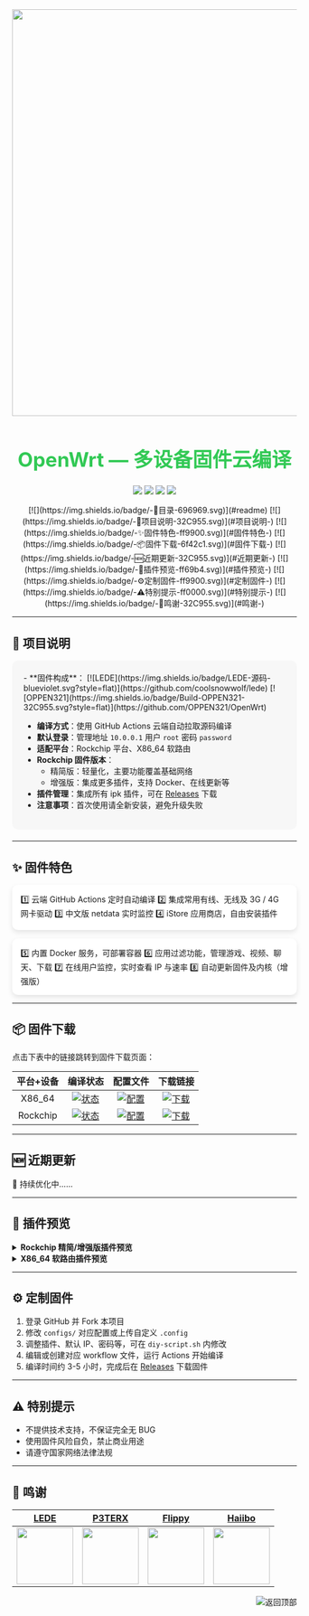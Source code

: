 <div align="center">

<img width="720" src="https://doc.embedfire.com/openwrt/user_manal/zh/latest/_images/openwrtlogo.png"/>

<h1 style="font-size:2.5em; color:#32C955;">OpenWrt — 多设备固件云编译</h1>

<p>
<img src="https://img.shields.io/github/downloads/OPPEN321/OpenWrt/total.svg?style=for-the-badge&color=32C955"/>
<img src="https://img.shields.io/github/stars/OPPEN321/OpenWrt.svg?style=for-the-badge&color=ff9900"/>
<img src="https://img.shields.io/github/forks/OPPEN321/OpenWrt.svg?style=for-the-badge&color=ff69b4"/>
<img src="https://img.shields.io/github/license/OPPEN321/OpenWrt.svg?style=for-the-badge&color=6f42c1"/>
</p>

<p>
[![](https://img.shields.io/badge/-📖目录-696969.svg)](#readme) 
[![](https://img.shields.io/badge/-📝项目说明-32C955.svg)](#项目说明-) 
[![](https://img.shields.io/badge/-✨固件特色-ff9900.svg)](#固件特色-) 
[![](https://img.shields.io/badge/-📦固件下载-6f42c1.svg)](#固件下载-) 
[![](https://img.shields.io/badge/-🆕近期更新-32C955.svg)](#近期更新-) 
[![](https://img.shields.io/badge/-🔌插件预览-ff69b4.svg)](#插件预览-) 
[![](https://img.shields.io/badge/-⚙️定制固件-ff9900.svg)](#定制固件-) 
[![](https://img.shields.io/badge/-⚠️特别提示-ff0000.svg)](#特别提示-) 
[![](https://img.shields.io/badge/-🙏鸣谢-32C955.svg)](#鸣谢-)
</p>
</div>

---

## 📝 项目说明

<div style="background: #f7f7f7; border-radius: 10px; padding: 20px; margin-bottom: 20px;">
- **固件构成**：
  [![LEDE](https://img.shields.io/badge/LEDE-源码-blueviolet.svg?style=flat)](https://github.com/coolsnowwolf/lede)
  [![OPPEN321](https://img.shields.io/badge/Build-OPPEN321-32C955.svg?style=flat)](https://github.com/OPPEN321/OpenWrt)

- **编译方式**：使用 GitHub Actions 云端自动拉取源码编译
- **默认登录**：管理地址 `10.0.0.1` 用户 `root` 密码 `password`
- **适配平台**：Rockchip 平台、X86_64 软路由
- **Rockchip 固件版本**：
  - 精简版：轻量化，主要功能覆盖基础网络
  - 增强版：集成更多插件，支持 Docker、在线更新等
- **插件管理**：集成所有 ipk 插件，可在 [Releases](https://github.com/OPPEN321/OpenWrt/releases) 下载
- **注意事项**：首次使用请全新安装，避免升级失败
</div>

---

## ✨ 固件特色

<div style="display:flex; flex-wrap:wrap; gap:15px;">
<div style="flex:1; min-width:250px; background:#ffffff; border-radius:10px; padding:15px; box-shadow:0 4px 10px rgba(0,0,0,0.1);">
1️⃣ 云端 GitHub Actions 定时自动编译  
2️⃣ 集成常用有线、无线及 3G / 4G 网卡驱动  
3️⃣ 中文版 netdata 实时监控  
4️⃣ iStore 应用商店，自由安装插件  
</div>
<div style="flex:1; min-width:250px; background:#ffffff; border-radius:10px; padding:15px; box-shadow:0 4px 10px rgba(0,0,0,0.1);">
5️⃣ 内置 Docker 服务，可部署容器  
6️⃣ 应用过滤功能，管理游戏、视频、聊天、下载  
7️⃣ 在线用户监控，实时查看 IP 与速率  
8️⃣ 自动更新固件及内核（增强版）  
</div>
</div>

---

## 📦 固件下载

点击下表中的链接跳转到固件下载页面：

| 平台+设备 | 编译状态 | 配置文件 | 下载链接 |
| :------: | :------: | :------: | :------: |
| X86_64 | [![状态](https://github.com/OPPEN321/OpenWrt/actions/workflows/X86_64-OpenWrt.yml/badge.svg)]() | [![配置](https://img.shields.io/badge/编译-配置-orange.svg)]() | [![下载](https://img.shields.io/badge/下载-链接-blueviolet.svg)]() |
| Rockchip | [![状态](https://github.com/OPPEN321/OpenWrt/actions/workflows/Rockchip-OpenWrt.yml/badge.svg)]() | [![配置](https://img.shields.io/badge/编译-配置-orange.svg)]() | [![下载](https://img.shields.io/badge/下载-链接-blueviolet.svg)]() |

---

## 🆕 近期更新

🤣 持续优化中……

---

## 🔌 插件预览

<details>
<summary><b>Rockchip 精简/增强版插件预览</b></summary>
<br/>
<img width="100%" src="https://cdn.jsdelivr.net/gh/haiibo/OpenWrt/images/mini.png"/>
</details>

<details>
<summary><b>X86_64 软路由插件预览</b></summary>
<br/>
<img width="100%" src="https://cdn.jsdelivr.net/gh/haiibo/OpenWrt/images/plus.png"/>
</details>

---

## ⚙️ 定制固件

1. 登录 GitHub 并 Fork 本项目  
2. 修改 `configs/` 对应配置或上传自定义 `.config`  
3. 调整插件、默认 IP、密码等，可在 `diy-script.sh` 内修改  
4. 编辑或创建对应 workflow 文件，运行 Actions 开始编译  
5. 编译时间约 3-5 小时，完成后在 [Releases](https://github.com/OPPEN321/OpenWrt/releases) 下载固件  

---

## ⚠️ 特别提示

- 不提供技术支持，不保证完全无 BUG  
- 使用固件风险自负，禁止商业用途  
- 请遵守国家网络法律法规  

---

## 🙏 鸣谢

| [LEDE](https://github.com/coolsnowwolf/lede) | [P3TERX](https://github.com/P3TERX) | [Flippy](https://github.com/unifreq/openwrt_packit) | [Haiibo](https://github.com/haiibo/OpenWrt) |
| :-------------: | :-------------: | :-------------: | :-------------: |
| <img width="100" src="https://avatars.githubusercontent.com/u/31687149"/> | <img width="100" src="https://avatars.githubusercontent.com/u/25927179"/> | <img width="100" src="https://avatars.githubusercontent.com/u/39355261"/> | <img width="100" src="https://avatars.githubusercontent.com/u/68696949"/> |

<a href="#readme">
<img src="https://img.shields.io/badge/-返回顶部-FFFFFF.svg" title="返回顶部" align="right"/>
</a>
